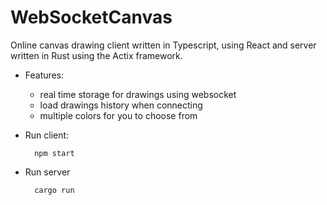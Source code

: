 # WebSocketCanvas

Online canvas drawing client written in Typescript, using React and server written in Rust using the Actix framework.

- Features:
  - real time storage for drawings using websocket
  - load drawings history when connecting
  - multiple colors for you to choose from
   
- Run client:
  ``` 
    npm start
  ```
- Run server
  ``` 
    cargo run
  ```
